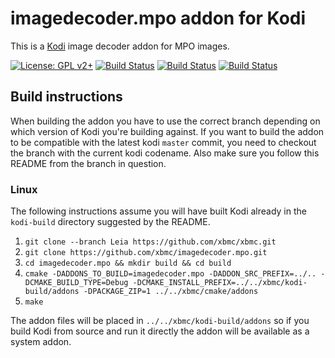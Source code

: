 # imagedecoder.mpo addon for Kodi

This is a [Kodi](http://kodi.tv) image decoder addon for MPO images.

[![License: GPL v2+](https://img.shields.io/badge/License-GPL%20v2+-blue.svg)](LICENSE.md)
[![Build Status](https://travis-ci.org/xbmc/imagedecoder.mpo.svg?branch=master)](https://travis-ci.org/xbmc/imagedecoder.mpo)
[![Build Status](https://dev.azure.com/teamkodi/binary-addons/_apis/build/status/xbmc.imagedecoder.mpo?branchName=Leia)](https://dev.azure.com/teamkodi/binary-addons/_build/latest?definitionId=27&branchName=Leia)
[![Build Status](https://jenkins.kodi.tv/view/Addons/job/xbmc/job/imagedecoder.mpo/job/Leia/badge/icon)](https://jenkins.kodi.tv/blue/organizations/jenkins/xbmc%2Fimagedecoder.mpo/branches/)

## Build instructions

When building the addon you have to use the correct branch depending on which version of Kodi you're building against.
If you want to build the addon to be compatible with the latest kodi `master` commit, you need to checkout the branch with the current kodi codename.
Also make sure you follow this README from the branch in question.

### Linux

The following instructions assume you will have built Kodi already in the `kodi-build` directory 
suggested by the README.

1. `git clone --branch Leia https://github.com/xbmc/xbmc.git`
2. `git clone https://github.com/xbmc/imagedecoder.mpo.git`
3. `cd imagedecoder.mpo && mkdir build && cd build`
4. `cmake -DADDONS_TO_BUILD=imagedecoder.mpo -DADDON_SRC_PREFIX=../.. -DCMAKE_BUILD_TYPE=Debug -DCMAKE_INSTALL_PREFIX=../../xbmc/kodi-build/addons -DPACKAGE_ZIP=1 ../../xbmc/cmake/addons`
5. `make`

The addon files will be placed in `../../xbmc/kodi-build/addons` so if you build Kodi from source and run it directly 
the addon will be available as a system addon.

